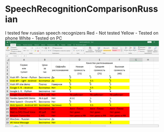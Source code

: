 # SpeechRecognitionComparisonRussian
I tested few russian speech recognizers
Red - Not tested
Yellow - Tested on phone
White - Tested on PC
![alt text](https://github.com/Mike-Kuznetsov/SpeechRecognitionComparisonRussian/blob/main/spreadsheet.png?raw=true)

